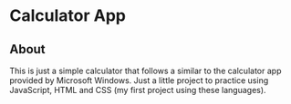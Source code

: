 # Calculator App
## About
This is just a simple calculator that follows a similar to the calculator app provided by Microsoft Windows. Just a little project to practice using JavaScript, HTML and CSS (my first project using these languages).